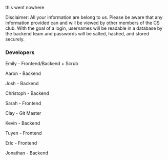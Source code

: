 this went nowhere

Disclaimer: All your information are belong to us. Please be aware that any information provided can and will be viewed by other members of the CS club. With the goal of a login, usernames will be readable in a database by the backend team and passwords will be salted, hashed, and stored securely.


### Developers

Emily     - Frontend/Backend + Scrub

Aaron     - Backend

Josh      - Backend

Christoph - Backend

Sarah     - Frontend

Clay      - Git Master

Kevin     - Backend

Tuyen     - Frontend

Eric      - Frontend

Jonathan  - Backend
